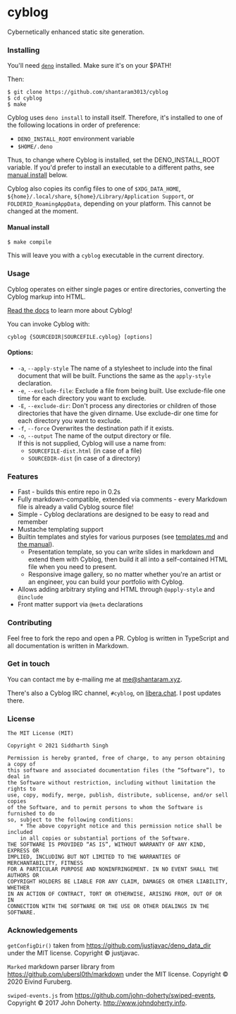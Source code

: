 # cyblog

Cybernetically enhanced static site generation.

### Installing

You'll need [`deno`](https://deno.land/#installation) installed. Make
sure it's on your $PATH!

Then:

```
$ git clone https://github.com/shantaram3013/cyblog
$ cd cyblog
$ make
```
Cyblog uses `deno install` to install itself. Therefore, it's installed
to one of the following locations in order of preference:

* `DENO_INSTALL_ROOT` environment variable
* `$HOME/.deno`

Thus, to change where Cyblog is installed, set the DENO_INSTALL_ROOT variable.
If you'd prefer to install an executable to a different paths, see [manual install](#manual-install) below.

Cyblog also copies its config files to one of `$XDG_DATA_HOME`,
`${home}/.local/share`, `${home}/Library/Application Support`, or
`FOLDERID_RoamingAppData`, depending on your platform. This cannot be changed
at the moment.

#### Manual install
```
$ make compile
```

This will leave you with a `cyblog` executable in the current directory.

### Usage

Cyblog operates on either single pages or entire directories, converting the
Cyblog markup into HTML.

[Read the docs](doc/) to learn more about Cyblog!

You can invoke Cyblog with:

```
cyblog {SOURCEDIR|SOURCEFILE.cyblog} [options]
```

#### Options:

- `-a`, `--apply-style` The name of a stylesheet to include into the final
  document that will be built. Functions the same as the `apply-style`
  declaration.
- `-e`, `--exclude-file`: Exclude a file from being built. Use exclude-file one time for each directory you want to exclude.
- `-E`, `--exclude-dir`: Don't process any directories or children of those directories that have the given dirname. Use exclude-dir one time for each directory you want to exclude.
- `-f`, `--force` Overwrites the destination path if it exists.
- `-o`, `--output` The name of the output directory or file.  
  If this is not supplied, Cyblog will use a name from:
  - `SOURCEFILE-dist.html` (in case of a file)
  - `SOURCEDIR-dist` (in case of a directory)

### Features
* Fast - builds this entire repo in 0.2s
* Fully markdown-compatible, extended via comments - every Markdown file is already a valid Cyblog source file!
* Simple - Cyblog declarations are designed to be easy to read and remember
* Mustache templating support
* Builtin templates  and styles for various purposes (see [templates.md](doc/templates.md) and [the manual](doc/MANUAL.md)).
  * Presentation template, so you can write slides in markdown and extend them with Cyblog, then build it all into a self-contained HTML file when you need to present.
  * Responsive image gallery, so no matter whether you're an artist or an engineer, you can build your portfolio with Cyblog.
* Allows adding arbitrary styling and HTML through `@apply-style` and `@include`
* Front matter support via `@meta` declarations

### Contributing

Feel free to fork the repo and open a PR. Cyblog is written in TypeScript and
all documentation is written in Markdown.

### Get in touch

You can contact me by e-mailing me at [me@shantaram.xyz](mailto:me@shantaram.xyz).

There's also a Cyblog IRC channel, `#cyblog`, on [libera.chat](https://web.libera.chat/). I post updates there.

### License

```
The MIT License (MIT)

Copyright © 2021 Siddharth Singh

Permission is hereby granted, free of charge, to any person obtaining a copy of
this software and associated documentation files (the “Software”), to deal in
the Software without restriction, including without limitation the rights to
use, copy, modify, merge, publish, distribute, sublicense, and/or sell copies
of the Software, and to permit persons to whom the Software is furnished to do
so, subject to the following conditions:
    * The above copyright notice and this permission notice shall be included
    in all copies or substantial portions of the Software.
THE SOFTWARE IS PROVIDED “AS IS”, WITHOUT WARRANTY OF ANY KIND, EXPRESS OR
IMPLIED, INCLUDING BUT NOT LIMITED TO THE WARRANTIES OF MERCHANTABILITY, FITNESS
FOR A PARTICULAR PURPOSE AND NONINFRINGEMENT. IN NO EVENT SHALL THE AUTHORS OR
COPYRIGHT HOLDERS BE LIABLE FOR ANY CLAIM, DAMAGES OR OTHER LIABILITY, WHETHER
IN AN ACTION OF CONTRACT, TORT OR OTHERWISE, ARISING FROM, OUT OF OR IN
CONNECTION WITH THE SOFTWARE OR THE USE OR OTHER DEALINGS IN THE SOFTWARE.
```

### Acknowledgements

`getConfigDir()` taken from https://github.com/justjavac/deno_data_dir under the
MIT license. Copyright © justjavac.

`Marked` markdown parser library from https://github.com/ubersl0th/markdown under
the MIT license. Copyright © 2020 Eivind Furuberg.

`swiped-events.js` from https://github.com/john-doherty/swiped-events,
Copyright © 2017 John Doherty. http://www.johndoherty.info.